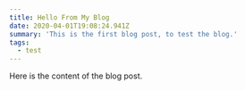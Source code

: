 ```yaml
---
title: Hello From My Blog
date: 2020-04-01T19:08:24.941Z
summary: 'This is the first blog post, to test the blog.'
tags:
  - test
---
```

Here is the content of the blog post.